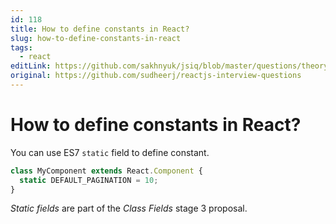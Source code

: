 ```yaml
---
id: 118
title: How to define constants in React?
slug: how-to-define-constants-in-react
tags:
  - react
editLink: https://github.com/sakhnyuk/jsiq/blob/master/questions/theory/react/118.md
original: https://github.com/sudheerj/reactjs-interview-questions
---
```


# How to define constants in React?

You can use ES7 `static` field to define constant.

```javascript
class MyComponent extends React.Component {
  static DEFAULT_PAGINATION = 10;
}
```

_Static fields_ are part of the _Class Fields_ stage 3 proposal.